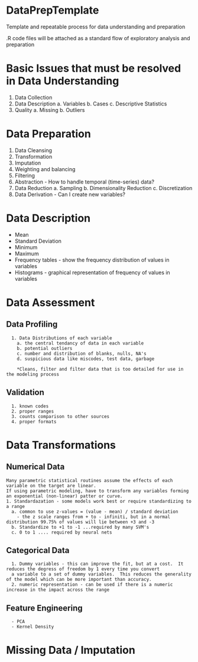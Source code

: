 # DataPrepTemplate
Template and repeatable process for data understanding and preparation

.R code files will be attached as a standard flow of exploratory analysis and preparation

# Basic Issues that must be resolved in Data Understanding
1. Data Collection
2. Data Description
  a.  Variables
  b.  Cases
  c.  Descriptive Statistics
3.  Quality
  a.  Missing
  b.  Outliers

# Data Preparation
1. Data Cleansing
2. Transformation
3. Imputation
4. Weighting and balancing
5. Filtering
6. Abstraction - How to handle temporal (time-series) data?
7. Data Reduction
  a. Sampling
  b. Dimensionality Reduction
  c. Discretization
8. Data Derivation - Can I create new variables?


# Data Description
 - Mean
 - Standard Deviation
 - Minimum
 - Maximum
 - Frequency tables - show the frequency distribution of values in variables
 - Histograms - graphical representation of frequency of values in variables
 
 # Data Assessment
  ## Data Profiling
      1. Data Distributions of each variable
        a. the central tendancy of data in each variable
        b. potential outliers
        c. number and distribution of blanks, nulls, NA's
        d. suspicious data like miscodes, test data, garbage
        
        *Cleans, filter and filter data that is too detailed for use in the modeling process
   ## Validation
      1. known codes
      2. proper ranges
      3. counts comparison to other sources
      4. proper formats
 
 # Data Transformations
  ## Numerical Data
    Many parametric statistical routines assume the effects of each variable on the target are linear.
    If using parametric modeling, have to transform any variables forming an exponential (non-linear) patter or curve.
    1. Standardazation - some models work best or require standardizing to a range
      a. common to use z-values = (value - mean) / standard deviation
        - the z scale ranges from + to - infiniti, but in a normal distribution 99.75% of values will lie between +3 and -3
      b. Standardize to +1 to -1 ...required by many SVM's
      c. 0 to 1 .... required by neural nets
   ## Categorical Data
      1. Dummy variables - this can improve the fit, but at a cost.  It reduces the degress of freedom by 1 every time you convert
      a variable to a set of dummy variables.  This reduces the generality of the model which can be more important than accuracy.
      2. numeric representation - can be used if there is a numeric increase in the impact across the range
   ## Feature Engineering
      - PCA
      - Kernel Density
  
 # Missing Data / Imputation
 
